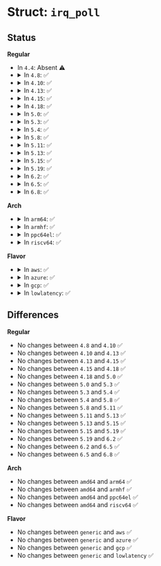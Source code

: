 # Struct: <code>irq_poll</code>

## Status
<b>Regular</b>
<ul>
<li>
In <code>4.4</code>: Absent ⚠️
</li>
<li>
<details>
<summary>In <code>4.8</code>: ✅</summary>

```c
struct irq_poll {
    struct list_head list;
    long unsigned int state;
    int weight;
    irq_poll_fn *poll;
};
```
</details>
</li>
<li>
<details>
<summary>In <code>4.10</code>: ✅</summary>

```c
struct irq_poll {
    struct list_head list;
    long unsigned int state;
    int weight;
    irq_poll_fn *poll;
};
```
</details>
</li>
<li>
<details>
<summary>In <code>4.13</code>: ✅</summary>

```c
struct irq_poll {
    struct list_head list;
    long unsigned int state;
    int weight;
    irq_poll_fn *poll;
};
```
</details>
</li>
<li>
<details>
<summary>In <code>4.15</code>: ✅</summary>

```c
struct irq_poll {
    struct list_head list;
    long unsigned int state;
    int weight;
    irq_poll_fn *poll;
};
```
</details>
</li>
<li>
<details>
<summary>In <code>4.18</code>: ✅</summary>

```c
struct irq_poll {
    struct list_head list;
    long unsigned int state;
    int weight;
    irq_poll_fn *poll;
};
```
</details>
</li>
<li>
<details>
<summary>In <code>5.0</code>: ✅</summary>

```c
struct irq_poll {
    struct list_head list;
    long unsigned int state;
    int weight;
    irq_poll_fn *poll;
};
```
</details>
</li>
<li>
<details>
<summary>In <code>5.3</code>: ✅</summary>

```c
struct irq_poll {
    struct list_head list;
    long unsigned int state;
    int weight;
    irq_poll_fn *poll;
};
```
</details>
</li>
<li>
<details>
<summary>In <code>5.4</code>: ✅</summary>

```c
struct irq_poll {
    struct list_head list;
    long unsigned int state;
    int weight;
    irq_poll_fn *poll;
};
```
</details>
</li>
<li>
<details>
<summary>In <code>5.8</code>: ✅</summary>

```c
struct irq_poll {
    struct list_head list;
    long unsigned int state;
    int weight;
    irq_poll_fn *poll;
};
```
</details>
</li>
<li>
<details>
<summary>In <code>5.11</code>: ✅</summary>

```c
struct irq_poll {
    struct list_head list;
    long unsigned int state;
    int weight;
    irq_poll_fn *poll;
};
```
</details>
</li>
<li>
<details>
<summary>In <code>5.13</code>: ✅</summary>

```c
struct irq_poll {
    struct list_head list;
    long unsigned int state;
    int weight;
    irq_poll_fn *poll;
};
```
</details>
</li>
<li>
<details>
<summary>In <code>5.15</code>: ✅</summary>

```c
struct irq_poll {
    struct list_head list;
    long unsigned int state;
    int weight;
    irq_poll_fn *poll;
};
```
</details>
</li>
<li>
<details>
<summary>In <code>5.19</code>: ✅</summary>

```c
struct irq_poll {
    struct list_head list;
    long unsigned int state;
    int weight;
    irq_poll_fn *poll;
};
```
</details>
</li>
<li>
<details>
<summary>In <code>6.2</code>: ✅</summary>

```c
struct irq_poll {
    struct list_head list;
    long unsigned int state;
    int weight;
    irq_poll_fn *poll;
};
```
</details>
</li>
<li>
<details>
<summary>In <code>6.5</code>: ✅</summary>

```c
struct irq_poll {
    struct list_head list;
    long unsigned int state;
    int weight;
    irq_poll_fn *poll;
};
```
</details>
</li>
<li>
<details>
<summary>In <code>6.8</code>: ✅</summary>

```c
struct irq_poll {
    struct list_head list;
    long unsigned int state;
    int weight;
    irq_poll_fn *poll;
};
```
</details>
</li>
</ul>
<b>Arch</b>
<ul>
<li>
<details>
<summary>In <code>arm64</code>: ✅</summary>

```c
struct irq_poll {
    struct list_head list;
    long unsigned int state;
    int weight;
    irq_poll_fn *poll;
};
```
</details>
</li>
<li>
<details>
<summary>In <code>armhf</code>: ✅</summary>

```c
struct irq_poll {
    struct list_head list;
    long unsigned int state;
    int weight;
    irq_poll_fn *poll;
};
```
</details>
</li>
<li>
<details>
<summary>In <code>ppc64el</code>: ✅</summary>

```c
struct irq_poll {
    struct list_head list;
    long unsigned int state;
    int weight;
    irq_poll_fn *poll;
};
```
</details>
</li>
<li>
<details>
<summary>In <code>riscv64</code>: ✅</summary>

```c
struct irq_poll {
    struct list_head list;
    long unsigned int state;
    int weight;
    irq_poll_fn *poll;
};
```
</details>
</li>
</ul>
<b>Flavor</b>
<ul>
<li>
<details>
<summary>In <code>aws</code>: ✅</summary>

```c
struct irq_poll {
    struct list_head list;
    long unsigned int state;
    int weight;
    irq_poll_fn *poll;
};
```
</details>
</li>
<li>
<details>
<summary>In <code>azure</code>: ✅</summary>

```c
struct irq_poll {
    struct list_head list;
    long unsigned int state;
    int weight;
    irq_poll_fn *poll;
};
```
</details>
</li>
<li>
<details>
<summary>In <code>gcp</code>: ✅</summary>

```c
struct irq_poll {
    struct list_head list;
    long unsigned int state;
    int weight;
    irq_poll_fn *poll;
};
```
</details>
</li>
<li>
<details>
<summary>In <code>lowlatency</code>: ✅</summary>

```c
struct irq_poll {
    struct list_head list;
    long unsigned int state;
    int weight;
    irq_poll_fn *poll;
};
```
</details>
</li>
</ul>

## Differences
<b>Regular</b>
<ul>
<li>
No changes between <code>4.8</code> and <code>4.10</code> ✅
</li>
<li>
No changes between <code>4.10</code> and <code>4.13</code> ✅
</li>
<li>
No changes between <code>4.13</code> and <code>4.15</code> ✅
</li>
<li>
No changes between <code>4.15</code> and <code>4.18</code> ✅
</li>
<li>
No changes between <code>4.18</code> and <code>5.0</code> ✅
</li>
<li>
No changes between <code>5.0</code> and <code>5.3</code> ✅
</li>
<li>
No changes between <code>5.3</code> and <code>5.4</code> ✅
</li>
<li>
No changes between <code>5.4</code> and <code>5.8</code> ✅
</li>
<li>
No changes between <code>5.8</code> and <code>5.11</code> ✅
</li>
<li>
No changes between <code>5.11</code> and <code>5.13</code> ✅
</li>
<li>
No changes between <code>5.13</code> and <code>5.15</code> ✅
</li>
<li>
No changes between <code>5.15</code> and <code>5.19</code> ✅
</li>
<li>
No changes between <code>5.19</code> and <code>6.2</code> ✅
</li>
<li>
No changes between <code>6.2</code> and <code>6.5</code> ✅
</li>
<li>
No changes between <code>6.5</code> and <code>6.8</code> ✅
</li>
</ul>
<b>Arch</b>
<ul>
<li>
No changes between <code>amd64</code> and <code>arm64</code> ✅
</li>
<li>
No changes between <code>amd64</code> and <code>armhf</code> ✅
</li>
<li>
No changes between <code>amd64</code> and <code>ppc64el</code> ✅
</li>
<li>
No changes between <code>amd64</code> and <code>riscv64</code> ✅
</li>
</ul>
<b>Flavor</b>
<ul>
<li>
No changes between <code>generic</code> and <code>aws</code> ✅
</li>
<li>
No changes between <code>generic</code> and <code>azure</code> ✅
</li>
<li>
No changes between <code>generic</code> and <code>gcp</code> ✅
</li>
<li>
No changes between <code>generic</code> and <code>lowlatency</code> ✅
</li>
</ul>
